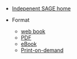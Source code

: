 * [Indepenent SAGE home](https://www.independentsage.org/)
<!--* [All publications](report/reports.md) -->

* Format

  * [web book](https://health-sprints.github.io/m/r1/webbook/#src=report/&bookMode=true)
  * [PDF](https://health-sprints.github.io/m/r1/pdf/report.pdf)
  * [eBook](https://health-sprints.github.io/m/r1/ebook/report.epub)
  * [Print-on-demand](report/formats.md)

<!--

* Language

  * [English](/)
  * [Portuguese](report/translation.md)
  * [Spanish](report/translation.md)
  * [Italian](report/translation.md)

 -->
